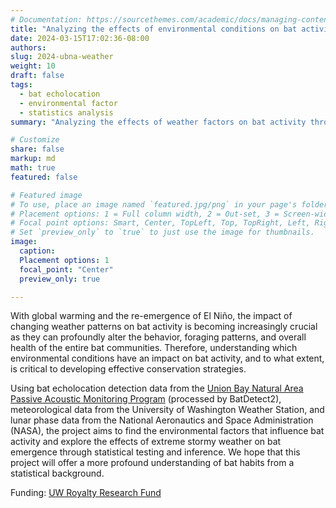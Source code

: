```yaml
---
# Documentation: https://sourcethemes.com/academic/docs/managing-content/
title: "Analyzing the effects of environmental conditions on bat activity"
date: 2024-03-15T17:02:36-08:00
authors: 
slug: 2024-ubna-weather
weight: 10
draft: false
tags: 
  - bat echolocation
  - environmental factor
  - statistics analysis
summary: "Analyzing the effects of weather factors on bat activity through ANOVA, negative binomial GLM, and DiD."

# Customize
share: false
markup: md
math: true
featured: false

# Featured image
# To use, place an image named `featured.jpg/png` in your page's folder.
# Placement options: 1 = Full column width, 2 = Out-set, 3 = Screen-width
# Focal point options: Smart, Center, TopLeft, Top, TopRight, Left, Right, BottomLeft, Bottom, BottomRight
# Set `preview_only` to `true` to just use the image for thumbnails.
image:
  caption:
  Placement options: 1
  focal_point: "Center"
  preview_only: true

---
```


With global warming and the re-emergence of El Niño, the impact of changing weather patterns on bat activity is becoming increasingly crucial as they can profoundly alter the behavior, foraging patterns, and overall health of the entire bat communities. Therefore, understanding which environmental conditions have an impact on bat activity, and to what extent, is critical to developing effective conservation strategies.

Using bat echolocation detection data from the [Union Bay Natural Area Passive Acoustic Monitoring Program](https://uw-echospace.github.io/project/2022-ubna-pam/) (processed by BatDetect2), meteorological data from the University of Washington Weather Station, and lunar phase data from the National Aeronautics and Space Administration (NASA), the project aims to find the environmental factors that influence bat activity and explore the effects of extreme stormy weather on bat emergence through statistical testing and inference.
We hope that this project will offer a more profound understanding of bat habits from a statistical background.


Funding: [UW Royalty Research Fund](https://www.washington.edu/research/or/royalty-research-fund-rrf/)
